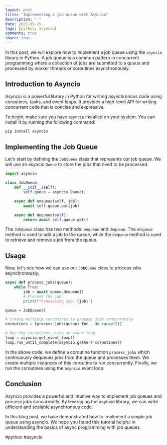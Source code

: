 ```yaml
---
layout: post
title: "Implementing a job queue with Asyncio"
description: " "
date: 2023-09-15
tags: [python, asyncio]
comments: true
share: true
---
```


In this post, we will explore how to implement a job queue using the `asyncio` library in Python. A job queue is a common pattern in concurrent programming where a collection of jobs are submitted to a queue and processed by worker threads or coroutines asynchronously.

## Introduction to Asyncio

Asyncio is a powerful library in Python for writing asynchronous code using coroutines, tasks, and event loops. It provides a high-level API for writing concurrent code that is concise and expressive.

To begin, make sure you have `asyncio` installed on your system. You can install it by running the following command:

```bash
pip install asyncio
```

## Implementing the Job Queue

Let's start by defining the `JobQueue` class that represents our job queue. We will use an asyncio `Queue` to store the jobs that need to be processed.

```python
import asyncio

class JobQueue:
    def __init__(self):
        self.queue = asyncio.Queue()

    async def enqueue(self, job):
        await self.queue.put(job)

    async def dequeue(self):
        return await self.queue.get()
```

The `JobQueue` class has two methods: `enqueue` and `dequeue`. The `enqueue` method is used to add a job to the queue, while the `dequeue` method is used to retrieve and remove a job from the queue.

## Usage

Now, let's see how we can use our `JobQueue` class to process jobs asynchronously.

```python
async def process_jobs(queue):
    while True:
        job = await queue.dequeue()
        # Process the job
        print(f"Processing job: {job}")

queue = JobQueue()

# Create multiple coroutines to process jobs concurrently
coroutines = [process_jobs(queue) for _ in range(5)]

# Run the coroutines using an event loop
loop = asyncio.get_event_loop()
loop.run_until_complete(asyncio.gather(*coroutines))
```

In the above code, we define a coroutine function `process_jobs` which continuously dequeues jobs from the queue and processes them. We create multiple instances of this coroutine to run concurrently. Finally, we run the coroutines using the `asyncio` event loop.

## Conclusion

Asyncio provides a powerful and intuitive way to implement job queues and process jobs concurrently. By leveraging the asyncio library, we can write efficient and scalable asynchronous code.

In this blog post, we have demonstrated how to implement a simple job queue using asyncio. We hope you found this tutorial helpful in understanding the basics of async programming with job queues.

#python #asyncio
